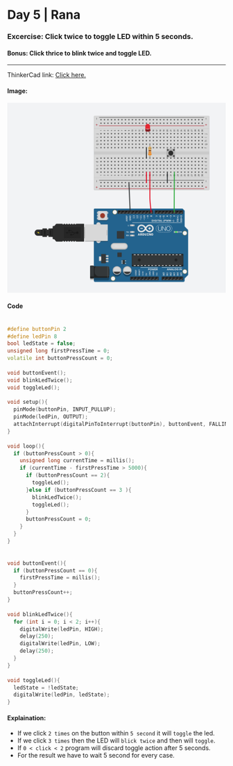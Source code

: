 # Day 5 | Rana

### Excercise: Click twice to toggle LED within 5 seconds.
#### Bonus: Click thrice to blink twice and toggle LED.
<hr>

ThinkerCad link: [Click here.](https://www.tinkercad.com/things/bva3WGs19gW-clickunderfiveseconds?sharecode=74XD09c8npXTJds619JFmBYOjWXfA-fi13-0khKIPJE)
#### Image:
![CircuitImage](/rana/day5/images/img.png)

#### Code
```cpp

#define buttonPin 2
#define ledPin 8
bool ledState = false;
unsigned long firstPressTime = 0;
volatile int buttonPressCount = 0;

void buttonEvent();
void blinkLedTwice();
void toggleLed();

void setup(){
  pinMode(buttonPin, INPUT_PULLUP);
  pinMode(ledPin, OUTPUT);
  attachInterrupt(digitalPinToInterrupt(buttonPin), buttonEvent, FALLING);
}

void loop(){
  if (buttonPressCount > 0){
    unsigned long currentTime = millis();
    if (currentTime - firstPressTime > 5000){
      if (buttonPressCount == 2){
        toggleLed();
      }else if (buttonPressCount == 3 ){
        blinkLedTwice();
        toggleLed();
      }
      buttonPressCount = 0;
    }
  }
}


void buttonEvent(){
  if (buttonPressCount == 0){
    firstPressTime = millis();
  }
  buttonPressCount++;
}

void blinkLedTwice(){
  for (int i = 0; i < 2; i++){
    digitalWrite(ledPin, HIGH);
    delay(250);
    digitalWrite(ledPin, LOW);
    delay(250);
  }
}

void toggleLed(){
  ledState = !ledState;
  digitalWrite(ledPin, ledState);
}

```

#### Explaination:
- If we click `2 times` on the button within `5 second` it will `toggle` the led.
- If we click `3 times` then the LED will `blick twice` and then will `toggle`.
- If  `0 < click < 2` program will discard toggle action after 5 seconds.
- For the result we have to wait 5 second for every case.